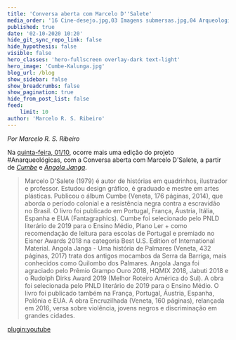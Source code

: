 ```yaml
---
title: 'Conversa aberta com Marcelo D''Salete'
media_order: '16 Cine-desejo.jpg,03 Imagens submersas.jpg,04 Arqueologia do sensível.jpg,06 Arqueologia do sensível.jpg,08 Pornografia política.jpg,12 Cine-desejo.JPG,16 Cine-desejo.jpg'
published: true
date: '02-10-2020 10:20'
hide_git_sync_repo_link: false
hide_hypothesis: false
visible: false
hero_classes: 'hero-fullscreen overlay-dark text-light'
hero_image: 'Cumbe-Kalunga.jpg'
blog_url: /blog
show_sidebar: false
show_breadcrumbs: false
show_pagination: true
hide_from_post_list: false
feed:
    limit: 10
author: 'Marcelo R. S. Ribeiro'
---
```


*Por Marcelo R. S. Ribeiro*

Na [quinta-feira, 01/10](http://www.arqueologiadosensivel.ufba.br/atividades/2020-2-conversas-anarqueologicas-2), ocorre mais uma edição do projeto #Anarqueológicas, com a Conversa aberta com Marcelo D'Salete, a partir de [*Cumbe*](https://veneta.com.br/produto/cumbe/) e [*Angola Janga*](https://veneta.com.br/produto/angola-janga/).

> Marcelo D'Salete (1979) é autor de histórias em quadrinhos, ilustrador e professor. Estudou design gráfico, é graduado e mestre em artes plásticas. Publicou o álbum Cumbe (Veneta, 176 páginas, 2014), que aborda o período colonial e a resistência negra contra a escravidão no Brasil. O livro foi publicado em Portugal, França, Áustria, Itália, Espanha e EUA (Fantagraphics). Cumbe foi selecionado pelo PNLD literário de 2019 para o Ensino Médio, Plano Ler + como recomendação de leitura para escolas de Portugal e premiado no Eisner Awards 2018 na categoria Best U.S. Edition of International Material. Angola Janga - Uma história de Palmares (Veneta, 432 páginas, 2017) trata dos antigos mocambos da Serra da Barriga, mais conhecidos como Quilombo dos Palmares. Angola Janga foi agraciado pelo Prêmio Grampo Ouro 2018, HQMIX 2018, Jabuti 2018 e o Rudolph Dirks Award 2019 (Melhor Roteiro América do Sul). A obra foi selecionada pelo PNLD literário de 2019 para o Ensino Médio. O livro foi publicado também na França, Portugal, Áustria, Espanha, Polônia e EUA. A obra Encruzilhada (Veneta, 160 páginas), relançada em 2016, versa sobre violência, jovens negros e discriminação em grandes cidades.

[plugin:youtube](https://www.youtube.com/watch?v=cxrt3Uepr5g)